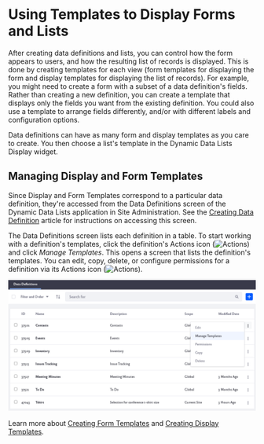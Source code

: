 # Using Templates to Display Forms and Lists

After creating data definitions and lists, you can control how the form appears to users, and how the resulting list of records is displayed. This is done by creating templates for each view (form templates for displaying the form and display templates for displaying the list of records). For example, you might need to create a form with a subset of a data definition's fields. Rather than creating a new definition, you can create a template that displays only the fields you want from the existing definition. You could also use a template to arrange fields differently, and/or with different labels and configuration options.

Data definitions can have as many form and display templates as you care to create. You then choose a list's template in the Dynamic Data Lists Display widget.

## Managing Display and Form Templates

Since Display and Form Templates correspond to a particular data definition, they're accessed from the Data Definitions screen of the Dynamic Data Lists application in Site Administration. See the [Creating Data Definition](./creating-data-definitions.md) article for instructions on accessing this screen.

The Data Definitions screen lists each definition in a table. To start working with a definition's templates, click the definition's Actions icon (![Actions](../../../images/icon-actions.png)) and click *Manage Templates*. This opens a screen that lists the definition's templates. You can edit, copy, delete, or configure permissions for a definition via its Actions icon (![Actions](../../../images/icon-actions.png)).

![Click Manage Templates to create new templates](./using-templates-to-display-forms-and-lists/images/01.png)

Learn more about [Creating Form Templates](./creating-form-templates.md) and [Creating Display Templates](./creating-display-templates.md). 